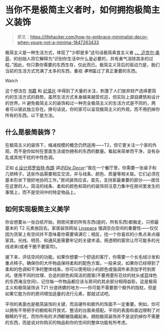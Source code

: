 # 当你不是极简主义者时，如何拥抱极简主义装饰

> 原文：<https://lifehacker.com/how-to-embrace-minimalist-decor-when-youre-not-a-minima-1847263433>

极简主义是一种生活方式，体现了“少即是多”这句话极简素食主义者 [、、迈克尔·奥菲](https://theminimalistvegan.com/what-is-minimalism/)、的创始人将它解释为“识别你生活中什么是必要的，并有勇气消除其余的过程。”因此，你只靠你需要的东西生存，仅此而已。极简主义背后的驱动力是，我们当前的生活方式充满了太多的东西，重视 *事物*盖过了真正重要的东西。

Watch

这个想法在 [书籍](https://www.becomingminimalist.com/books/) 和 [纪录片](https://www.netflix.com/title/81074662#:~:text=2021%20%7C%20TV%2D14%20%7C%2053m,can%20be%20better%20with%20less.) 中得到了大量的关注，刺激了人们放弃财产选择更简约的生活方式的趋势。虽然生活方式本身越来越受欢迎，但实际上源自建筑和设计的世界。H 避免极简主义的装饰和过一种完全极简主义的生活方式是不同的，两者可以彼此独立存在。换句话说，你的家可以呈现极简主义的外观，而不用扔掉你所有的东西。以下是方法。

## 什么是极简装饰？

在极简主义的装饰下，缩减规模的概念仍然适用——T2，但它更关注一个家的外观，而不是你如何在里面生活或你拥有的东西的数量。看起来简单而干净，没有杂乱或其他干扰的中性色调。

正如 [d 设计师罗伯特·布朗](https://www.robertbrowninteriordesign.com/) 讲述[*Elle Decor*](https://www.elledecor.com/design-decorate/interior-designers/a27471472/minimalist-interior-design-tips/):“我在一个餐厅里，你需要一张桌子和几把椅子。这些作品需要相互交流，并与线条、颜色、质量等相关联。它们必须在基本形状下很好地协同工作。”房间装饰应该，首先，支持家最重要的部分——居住在这里的人。简洁的线条、柔和的颜色和简约的装饰将注意力集中在房间里发生的事情上，而不是空间中的特定物品上。

## 如何实现极简主义美学

你会想要从一张白纸开始，把房间里的所有东西(是的，所有东西)都搬走，只把最基本的 T2 元素放回去。家居装饰网站 [Livspace](https://www.livspace.com/in/magazine/decor-secrets-minimalist-style) 强调空白空间的重要性——仅仅因为货架上有空间并不意味着你需要填满它；相反，找一个你喜欢的小焦点来点缀家具。光线、明亮、和通风是需要牢记的关键术语。用透明的窗帘让尽可能多的光线进来(或者干脆不要窗帘)。

接下来，评估空间的功能。如果你想要一个舒适的客厅，你需要一个长毛绒沙发和重点椅子。确保你的大件物品保持柔和的配色方案。一般来说，如果你已经得到了柔和的色调和干净的整体线条，你可以使用较小的颜色或强调件来添加字符到房间。使用不同的纹理、合适的颜色和简洁的图案(不要用菱形花纹的枕头或蓝绿色的东西淹没空间)，记住每一件物品都应该与房间的其余部分相得益彰。这是极简主义和极简装饰派 T21 分道扬镳的地方——你可能不需要那个额外的抱枕，但是如果它能为你的房间增加适量的流行元素，那就试试吧。

平坦的表面也是极简装饰的关键，而且硬件和额外的饰面不一定重要。例如，你可以拥有不带把手的橱柜和开放式、整洁的台面来搭配。平坦的表面和直边限制了对眼睛的干扰，而你所有的*东西*都被隐藏起来。拥抱极简装饰并不是说扔掉你不需要的东西，而是说对你购买的物品和你的空间的整体功能有所考虑。
